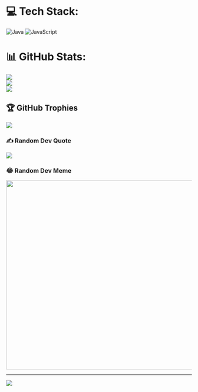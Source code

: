 
# 💻 Tech Stack:
![Java](https://img.shields.io/badge/java-%23ED8B00.svg?style=for-the-badge&logo=java&logoColor=white) ![JavaScript](https://img.shields.io/badge/javascript-%23323330.svg?style=for-the-badge&logo=javascript&logoColor=%23F7DF1E)
# 📊 GitHub Stats:
![](https://github-readme-stats.vercel.app/api?username=Cn-Niyom&theme=nightowl&hide_border=false&include_all_commits=false&count_private=false)<br/>
![](https://github-readme-streak-stats.herokuapp.com/?user=Cn-Niyom&theme=nightowl&hide_border=false)<br/>
![](https://github-readme-stats.vercel.app/api/top-langs/?username=Cn-Niyom&theme=nightowl&hide_border=false&include_all_commits=false&count_private=false&layout=compact)

## 🏆 GitHub Trophies
![](https://github-profile-trophy.vercel.app/?username=Cn-Niyom&theme=radical&no-frame=false&no-bg=true&margin-w=4)

### ✍️ Random Dev Quote
![](https://quotes-github-readme.vercel.app/api?type=horizontal&theme=radical)

### 😂 Random Dev Meme
<img src="https://random-memer.herokuapp.com/" width="512px"/>

---
[![](https://visitcount.itsvg.in/api?id=Cn-Niyom&icon=0&color=0)](https://visitcount.itsvg.in)

<!-- Proudly created with GPRM ( https://gprm.itsvg.in ) -->
